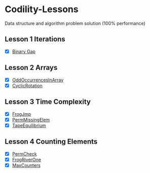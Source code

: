 # Codility-Lessons
Data structure and algorithm problem solution (100% performance)

## Lesson 1 Iterations</br>
- [x] [Binary Gap](https://github.com/Bansari711/Codility-Lessons/blob/master/BinaryGap.java)

## Lesson 2 Arrays</br>
- [x] [OddOccurrencesInArray](https://github.com/Bansari711/Codility-Lessons/blob/master/OddOccurrencesInArray.java)
- [x] [CyclicRotation](https://github.com/Bansari711/Codility-Lessons/blob/master/CyclicRotation.java)

## Lesson 3 Time Complexity</br>
- [x] [FrogJmp](https://github.com/Bansari711/Codility-Lessons/blob/master/FrogJump.java)
- [x] [PermMissingElem](https://github.com/Bansari711/Codility-Lessons/blob/master/PermMissingElem.java)
- [x] [TapeEquilibrium](https://github.com/Bansari711/Codility-Lessons/blob/master/TapeEquilibrium.java)

## Lesson 4 Counting Elements</br>
- [x] [PermCheck](https://github.com/Bansari711/Codility-Lessons/blob/master/PermCheck.java)
- [x] [FrogRiverOne](https://github.com/Bansari711/Codility-Lessons/blob/master/FrogRiverOne.java)
- [x] [MaxCounters](https://github.com/Bansari711/Codility-Lessons/blob/master/MaxCounters.java)
